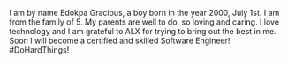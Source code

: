 I am by name Edokpa Gracious, a boy born in the year 2000, July 1st. I am from the family of 5. My parents are well to do, so loving and caring. I love technology and I am grateful to ALX for trying to bring out the best in me. Soon I will become a certified and skilled Software Engineer! #DoHardThings!
